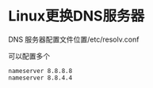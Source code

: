 # Linux更换DNS服务器

DNS 服务器配置文件位置/etc/resolv.conf

可以配置多个

```
nameserver 8.8.8.8
nameserver 8.8.4.4
```

